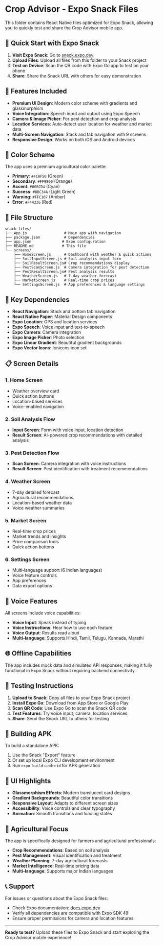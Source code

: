 # Crop Advisor - Expo Snack Files

This folder contains React Native files optimized for Expo Snack, allowing you to quickly test and share the Crop Advisor mobile app.

## 🚀 Quick Start with Expo Snack

1. **Visit Expo Snack**: Go to [snack.expo.dev](https://snack.expo.dev)
2. **Upload Files**: Upload all files from this folder to your Snack project
3. **Test on Device**: Scan the QR code with Expo Go app to test on your phone
4. **Share**: Share the Snack URL with others for easy demonstration

## 📱 Features Included

- **Premium UI Design**: Modern color scheme with gradients and glassmorphism
- **Voice Integration**: Speech input and output using Expo Speech
- **Camera & Image Picker**: For pest detection and crop analysis
- **Location Services**: Auto-detect user location for weather and market data
- **Multi-Screen Navigation**: Stack and tab navigation with 9 screens
- **Responsive Design**: Works on both iOS and Android devices

## 🎨 Color Scheme

The app uses a premium agricultural color palette:
- **Primary**: `#4CAF50` (Green)
- **Secondary**: `#FF9800` (Orange) 
- **Accent**: `#00BCD4` (Cyan)
- **Success**: `#8BC34A` (Light Green)
- **Warning**: `#FFC107` (Amber)
- **Error**: `#F44336` (Red)

## 📂 File Structure

```
snack-files/
├── App.js                 # Main app with navigation
├── package.json           # Dependencies
├── app.json              # Expo configuration
├── README.md             # This file
└── screens/
    ├── HomeScreen.js      # Dashboard with weather & quick actions
    ├── SoilInputScreen.js # Soil analysis input form
    ├── SoilResultScreen.js# Crop recommendations display
    ├── PestScanScreen.js  # Camera integration for pest detection
    ├── PestResultScreen.js# Pest analysis results
    ├── WeatherScreen.js   # 7-day weather forecast
    ├── MarketScreen.js    # Real-time crop prices
    └── SettingsScreen.js  # App preferences & language settings
```

## 🔧 Key Dependencies

- **React Navigation**: Stack and bottom tab navigation
- **React Native Paper**: Material Design components
- **Expo Location**: GPS and location services
- **Expo Speech**: Voice input and text-to-speech
- **Expo Camera**: Camera integration
- **Expo Image Picker**: Photo selection
- **Expo Linear Gradient**: Beautiful gradient backgrounds
- **Expo Vector Icons**: Ionicons icon set

## 📋 Screen Details

### 1. Home Screen
- Weather overview card
- Quick action buttons
- Location-based services
- Voice-enabled navigation

### 2. Soil Analysis Flow
- **Input Screen**: Form with voice input, location detection
- **Result Screen**: AI-powered crop recommendations with detailed analysis

### 3. Pest Detection Flow
- **Scan Screen**: Camera integration with voice instructions
- **Result Screen**: Pest identification with treatment recommendations

### 4. Weather Screen
- 7-day detailed forecast
- Agricultural recommendations
- Location-based weather data
- Voice weather summaries

### 5. Market Screen
- Real-time crop prices
- Market trends and insights
- Price comparison tools
- Quick action buttons

### 6. Settings Screen
- Multi-language support (6 Indian languages)
- Voice feature controls
- App preferences
- Data export options

## 🎯 Voice Features

All screens include voice capabilities:
- **Voice Input**: Speak instead of typing
- **Voice Instructions**: Hear how to use each feature
- **Voice Output**: Results read aloud
- **Multi-language**: Supports Hindi, Tamil, Telugu, Kannada, Marathi

## 🌐 Offline Capabilities

The app includes mock data and simulated API responses, making it fully functional in Expo Snack without requiring backend connectivity.

## 📱 Testing Instructions

1. **Upload to Snack**: Copy all files to your Expo Snack project
2. **Install Expo Go**: Download from App Store or Google Play
3. **Scan QR Code**: Use Expo Go to scan the Snack QR code
4. **Test Features**: Try voice input, camera, location services
5. **Share**: Send the Snack URL to others for testing

## 🔄 Building APK

To build a standalone APK:
1. Use the Snack "Export" feature
2. Or set up local Expo CLI development environment
3. Run `expo build:android` for APK generation

## 🎨 UI Highlights

- **Glassmorphism Effects**: Modern translucent card designs
- **Gradient Backgrounds**: Beautiful color transitions
- **Responsive Layout**: Adapts to different screen sizes
- **Accessibility**: Voice controls and clear typography
- **Animation**: Smooth transitions and loading states

## 🌱 Agricultural Focus

The app is specifically designed for farmers and agricultural professionals:
- **Crop Recommendations**: Based on soil analysis
- **Pest Management**: Visual identification and treatment
- **Weather Planning**: 7-day agricultural forecasts
- **Market Intelligence**: Real-time pricing data
- **Multi-language**: Supports major Indian languages

## 📞 Support

For issues or questions about the Expo Snack files:
- Check Expo documentation: [docs.expo.dev](https://docs.expo.dev)
- Verify all dependencies are compatible with Expo SDK 49
- Ensure proper permissions for camera and location features

---

**Ready to test?** Upload these files to Expo Snack and start exploring the Crop Advisor mobile experience!
